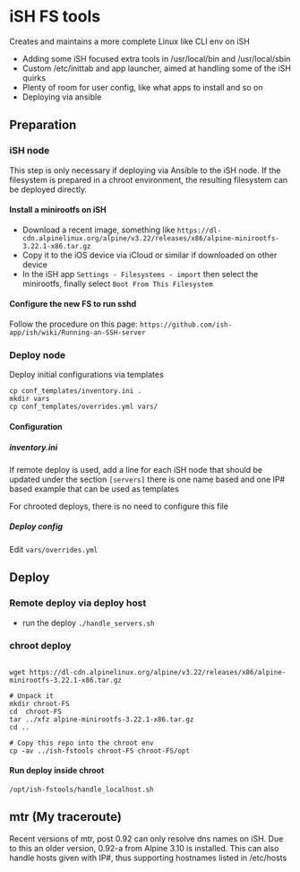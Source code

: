 # iSH FS tools

Creates and maintains a more complete Linux like CLI env on iSH

- Adding some iSH focused extra tools in /usr/local/bin and /usr/local/sbin
- Custom /etc/inittab and app launcher, aimed at handling some of the iSH quirks
- Plenty of room for user config, like what apps to install and so on
- Deploying via ansible

## Preparation

### iSH node

This step is only necessary if deploying via Ansible to the iSH node. If the filesystem
is prepared in a chroot environment, the resulting filesystem can be deployed directly.

#### Install a minirootfs on iSH

- Download a recent image, something like
`https://dl-cdn.alpinelinux.org/alpine/v3.22/releases/x86/alpine-minirootfs-3.22.1-x86.tar.gz`
- Copy it to the iOS device via iCloud or similar if downloaded on other device
- In the iSH app `Settings - Filesystems - import` then select the minirootfs,
  finally select `Boot From This Filesystem`

#### Configure the new FS to run sshd

Follow the procedure on this page: `https://github.com/ish-app/ish/wiki/Running-an-SSH-server`

### Deploy node

Deploy initial configurations via templates

```shell
cp conf_templates/inventory.ini .
mkdir vars
cp conf_templates/overrides.yml vars/
```

#### Configuration

##### inventory.ini

If remote deploy is used, add a line for each iSH node that should be updated under
the section `[servers]` there is one name based and one IP# based example that
can be used as templates

For chrooted deploys, there is no need to configure this file

##### Deploy config

Edit `vars/overrides.yml`

## Deploy

### Remote deploy via deploy host

- run the deploy `./handle_servers.sh`

### chroot deploy

```shell

wget https://dl-cdn.alpinelinux.org/alpine/v3.22/releases/x86/alpine-minirootfs-3.22.1-x86.tar.gz

# Unpack it
mkdir chroot-FS
cd  chroot-FS
tar ../xfz alpine-minirootfs-3.22.1-x86.tar.gz
cd ..

# Copy this repo into the chroot env
cp -av ../ish-fstools chroot-FS chroot-FS/opt
```

#### Run deploy inside chroot

`/opt/ish-fstools/handle_localhost.sh`

## mtr (My traceroute)

Recent versions of mtr, post 0.92 can only resolve dns names on iSH. Due to this
an older version, 0.92-a from Alpine 3.10 is installed. This can also handle
hosts given with IP#, thus supporting hostnames listed in /etc/hosts
